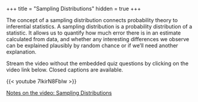 +++
title = "Sampling Distributions"
hidden = true
+++

The concept of a sampling distribution connects probability theory to inferential statistics. A sampling distribution is a probability distribution of a statistic. It allows us to quantify how much error there is in an estimate calculated from data, and whether any interesting differences we observe can be explained plausibly by random chance or if we’ll need another explanation.

Stream the video without the embedded quiz questions by clicking on the video link below. Closed captions are available.

{{< youtube 7lkirN8FbIw >}}

[Notes on the video: Sampling Distributions](../6-5-Sampling-Distributions.pdf)